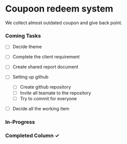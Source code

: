 # Coupoon redeem system
We collect almost outdated coupon and give back point.

### Coming Tasks
- [ ] Decide theme
- [ ] Complete the client requirement 
- [ ] Create shared report document
- [ ] Setting up github
  - [ ] Create github repository
  - [ ] Invite all teamate to the repository
  - [ ] Try to commit for everyone
- [ ] Decide all the working item


### In-Progress



### Completed Column ✓


